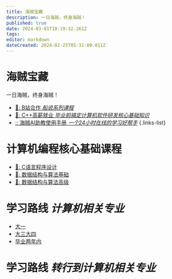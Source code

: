 ```yaml
---
title: 海贼宝藏
description: 一日海贼，终身海贼！
published: true
date: 2024-03-01T10:19:32.261Z
tags: 
editor: markdown
dateCreated: 2024-02-25T05:31:00.811Z
---
```


# 海贼宝藏

一日海贼，终身海贼！

- [📡: B站合作 *船说系列课程*](/chuanshuo)
- [🧙: C++高薪就业 *毕业前搞定计算机软件研发核心基础知识*](/cpp_high_salary)
- [:: 海贼AI助教使用手册 *一个24小时在线的学习好帮手*]()
{.links-list}

# 计算机编程核心基础课程

- [🧮: C语言程序设计](https://www.haizeix.com/goods/show/387?targetId=1027&preview=0)
- [🎯: 数据结构与算法基础](https://www.haizeix.com/goods/show/375?targetId=1015&preview=0)
- [🚡: 数据结构与算法高级](https://www.haizeix.com/goods/show/377?targetId=1017&preview=0)

# 学习路线 *计算机相关专业*

- [大一]()
- [大三大四]()
- [毕业两年内]()

# 学习路线 *转行到计算机相关专业*
